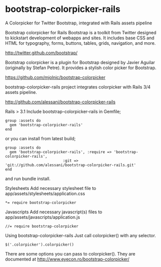 bootstrap-colorpicker-rails
===========================

A Colorpicker for Twitter Bootstrap, integrated with Rails assets pipeline

Bootstrap colorpicker for Rails
Bootstrap is a toolkit from Twitter designed to kickstart development of webapps and sites. It includes base CSS and HTML for typography, forms, buttons, tables, grids, navigation, and more.

http://twitter.github.com/bootstrap/

Bootstrap colorpicker is a plugin for Bootstrap designed by Javier Aguilar (originally by Stefan Petre). It provides a stylish color picker for Bootstrap.

https://github.com/mjolnic/bootstrap-colorpicker

bootstrap-colorpicker-rails project integrates colorpicker with Rails 3/4 assets pipeline.

http://github.com/alessani/bootstrap-colorpicker-rails


Rails > 3.1
Include bootstrap-colorpicker-rails in Gemfile;

    group :assets do
      gem 'bootstrap-colorpicker-rails'
    end
or you can install from latest build;

    group :assets do
      gem 'bootstrap-colorpicker-rails', :require => 'bootstrap-colorpicker-rails',
                              :git => 'git://github.com/alessani/bootstrap-colorpicker-rails.git'
    end
and run bundle install.

Stylesheets
Add necessary stylesheet file to app/assets/stylesheets/application.css

    *= require bootstrap-colorpicker
    
Javascripts
Add necessary javascript(s) files to app/assets/javascripts/application.js

    //= require bootstrap-colorpicker
    
Using bootstrap-colorpicker-rails
Just call colorpicker() with any selector.

    $('.colorpicker').colorpicker()

There are some options you can pass to colorpicker(). They are documented at http://www.eyecon.ro/bootstrap-colorpicker/
